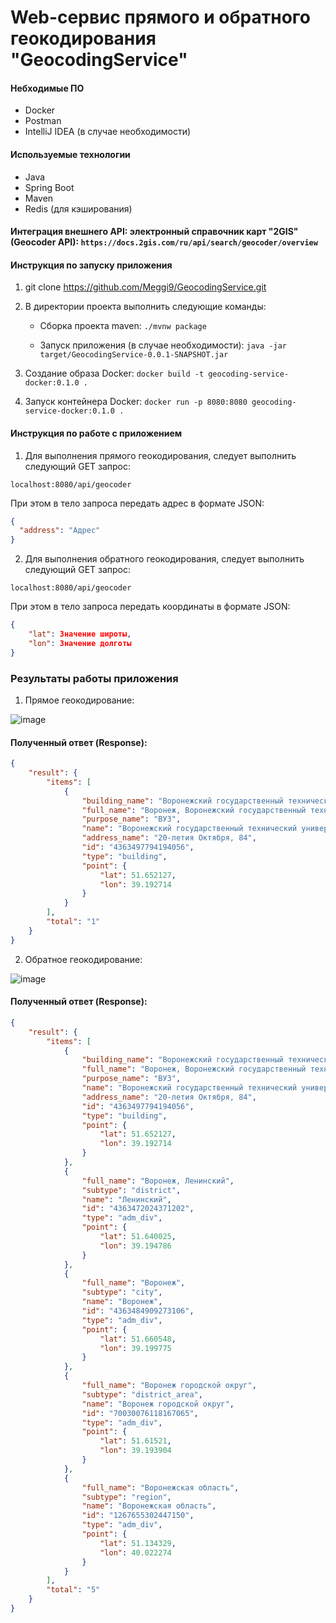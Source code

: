 # Web-сервис прямого и обратного геокодирования "GeocodingService"

#### Небходимые ПО
* Docker
* Postman
* IntelliJ IDEA (в случае необходимости)

#### Используемые технологии
* Java
* Spring Boot
* Maven
* Redis (для кэширования)

#### Интеграция внешнего API: электронный справочник карт "2GIS" (Geocoder API):  ````https://docs.2gis.com/ru/api/search/geocoder/overview````

#### Инструкция по запуску приложения
1. git clone https://github.com/Meggi9/GeocodingService.git
2. В директории проекта выполнить следующие команды:

   * Сборка проекта maven: ````./mvnw package````

   * Запуск приложения (в случае необходимости): ````java -jar target/GeocodingService-0.0.1-SNAPSHOT.jar````

2. Создание образа Docker: ````docker build -t geocoding-service-docker:0.1.0 .````
5. Запуск контейнера Docker: ````docker run -p 8080:8080 geocoding-service-docker:0.1.0 .````

#### Инструкция по работе с приложением
1. Для выполнения прямого геокодирования, следует выполнить следующий GET запрос:

````localhost:8080/api/geocoder````

При этом в тело запроса передать адрес в формате JSON:
```json
{
  "address": "Адрес"
}
````

2. Для выполнения обратного геокодирования, следует выполнить следующий GET запрос:

````localhost:8080/api/geocoder````

При этом в тело запроса передать координаты в формате JSON:
```json
{
    "lat": Значение широты,
    "lon": Значение долготы
}
````
### Результаты работы приложения

1. Прямое геокодирование:

![image](https://user-images.githubusercontent.com/75883965/207918674-5923c1c5-c828-43e4-8162-2441e82966b3.png)

#### Полученный ответ (Response):

```json
{
    "result": {
        "items": [
            {
                "building_name": "Воронежский государственный технический университет (ВГТУ)",
                "full_name": "Воронеж, Воронежский государственный технический университет (ВГТУ)",
                "purpose_name": "ВУЗ",
                "name": "Воронежский государственный технический университет (ВГТУ)",
                "address_name": "20-летия Октября, 84",
                "id": "4363497794194056",
                "type": "building",
                "point": {
                    "lat": 51.652127,
                    "lon": 39.192714
                }
            }
        ],
        "total": "1"
    }
}
````

2. Обратное геокодирование:

![image](https://user-images.githubusercontent.com/75883965/207918880-24784c91-8b7f-46e7-bcf8-af60e1ae02cc.png)

#### Полученный ответ (Response):

```json
{
    "result": {
        "items": [
            {
                "building_name": "Воронежский государственный технический университет (ВГТУ)",
                "full_name": "Воронеж, Воронежский государственный технический университет (ВГТУ)",
                "purpose_name": "ВУЗ",
                "name": "Воронежский государственный технический университет (ВГТУ)",
                "address_name": "20-летия Октября, 84",
                "id": "4363497794194056",
                "type": "building",
                "point": {
                    "lat": 51.652127,
                    "lon": 39.192714
                }
            },
            {
                "full_name": "Воронеж, Ленинский",
                "subtype": "district",
                "name": "Ленинский",
                "id": "4363472024371202",
                "type": "adm_div",
                "point": {
                    "lat": 51.640025,
                    "lon": 39.194786
                }
            },
            {
                "full_name": "Воронеж",
                "subtype": "city",
                "name": "Воронеж",
                "id": "4363484909273106",
                "type": "adm_div",
                "point": {
                    "lat": 51.660548,
                    "lon": 39.199775
                }
            },
            {
                "full_name": "Воронеж городской округ",
                "subtype": "district_area",
                "name": "Воронеж городской округ",
                "id": "70030076118167065",
                "type": "adm_div",
                "point": {
                    "lat": 51.61521,
                    "lon": 39.193904
                }
            },
            {
                "full_name": "Воронежская область",
                "subtype": "region",
                "name": "Воронежская область",
                "id": "1267655302447150",
                "type": "adm_div",
                "point": {
                    "lat": 51.134329,
                    "lon": 40.022274
                }
            }
        ],
        "total": "5"
    }
}
````
